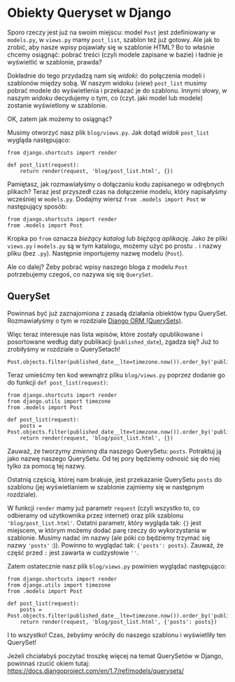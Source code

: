 # Obiekty Queryset w Django

Sporo rzeczy jest już na swoim miejscu: model `Post` jest zdefiniowany w `models.py`, w `views.py` mamy `post_list`, szablon też już gotowy. Ale jak to zrobić, aby nasze wpisy pojawiały się w szablonie HTML? Bo to właśnie chcemy osiągnąć: pobrać treści (czyli modele zapisane w bazie) i ładnie je wyświetlić w szablonie, prawda?

Dokładnie do tego przydadzą nam się *widoki*: do połączenia modeli i szablonów między sobą. W naszym widoku (*view*) `post_list` musimy pobrać modele do wyświetlenia i przekazać je do szablonu. Innymi słowy, w naszym *widoku* decydujemy o tym, co (czyt. jaki model lub modele) zostanie wyświetlony w szablonie.

OK, zatem jak możemy to osiągnąć?

Musimy otworzyć nasz plik `blog/views.py`. Jak dotąd *widok* `post_list` wygląda następująco:

    from django.shortcuts import render
    
    def post_list(request):
        return render(request, 'blog/post_list.html', {})
    

Pamiętasz, jak rozmawiałyśmy o dołączaniu kodu zapisanego w odrębnych plikach? Teraz jest przyszedł czas na dołączenie modelu, który napisałyśmy wcześniej w `models.py`. Dodajmy wiersz `from .models import Post` w następujący sposób:

    from django.shortcuts import render
    from .models import Post
    

Kropka po `from` oznacza *bieżący katalog* lub *biężącą aplikację*. Jako że pliki `views.py` i `models.py` są w tym katalogu, możemy użyć po prostu `.` i nazwy pliku (bez `.py`). Następnie importujemy nazwę modelu (`Post`).

Ale co dalej? Żeby pobrać wpisy naszego bloga z modelu `Post` potrzebujemy czegoś, co nazywa się się `QuerySet`.

## QuerySet

Powinnaś być już zaznajomiona z zasadą działania obiektów typu QuerySet. Rozmawiałyśmy o tym w rozdziale [Django ORM (QuerySets)][1].

 [1]: ../django_orm/README.md

Więc teraz interesuje nas lista wpisów, które zostały opublikowane i posortowane według daty publikacji (`published_date`), zgadza się? Już to zrobiłyśmy w rozdziale o QuerySetach!

    Post.objects.filter(published_date__lte=timezone.now()).order_by('published_date')
    

Teraz umieśćmy ten kod wewnątrz pliku `blog/views.py` poprzez dodanie go do funkcji `def post_list(request)`:

    from django.shortcuts import render
    from django.utils import timezone
    from .models import Post
    
    def post_list(request):
        posts = Post.objects.filter(published_date__lte=timezone.now()).order_by('published_date')
        return render(request, 'blog/post_list.html', {})
    

Zauważ, że tworzymy *zmienną* dla naszego QuerySetu: `posts`. Potraktuj ją jako nazwę naszego QuerySetu. Od tej pory będziemy odnosić się do niej tylko za pomocą tej nazwy.

Ostatnią częścią, której nam brakuje, jest przekazanie QuerySetu `posts` do szablonu (jej wyświetlaniem w szablonie zajmiemy się w następnym rozdziale).

W funkcji `render` mamy już parametr `request` (czyli wszystko to, co odbieramy od użytkownika przez internet) oraz plik szablonu `'blog/post_list.html'`. Ostatni parametr, który wygląda tak: `{}` jest miejscem, w którym możemy dodać parę rzeczy do wykorzystania w szablonie. Musimy nadać im nazwy (ale póki co będziemy trzymać się nazwy `'posts'` :)). Powinno to wyglądać tak: `{'posts': posts}`. Zauważ, że część przed `:` jest zawarta w cudzysłowie `''`.

Zatem ostatecznie nasz plik `blog/views.py` powinien wyglądać następująco:

    from django.shortcuts import render
    from django.utils import timezone
    from .models import Post
    
    def post_list(request):
        posts = Post.objects.filter(published_date__lte=timezone.now()).order_by('published_date')
        return render(request, 'blog/post_list.html', {'posts': posts})
    

I to wszystko! Czas, żebyśmy wróciły do naszego szablonu i wyświetliły ten QuerySet!

Jeżeli chciałabyś poczytać troszkę więcej na temat QuerySetów w Django, powinnaś rzucić okiem tutaj: https://docs.djangoproject.com/en/1.7/ref/models/querysets/
